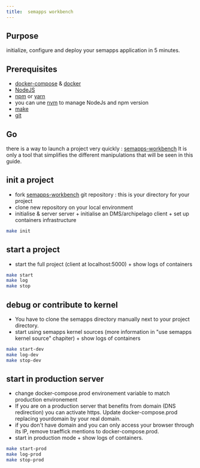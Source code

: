```yaml
---
title:  semapps workbench
---
```



## Purpose

initialize, configure and deploy your semapps application in 5 minutes.

## Prerequisites

- [docker-compose](https://docs.docker.com/compose/) & [docker](https://docs.docker.com/engine/)
- [NodeJS](https://nodejs.org/en/)
- [npm](https://www.npmjs.com/) or [yarn](https://yarnpkg.com/)
- you can une [nvm](https://github.com/nvm-sh/nvm) to manage NodeJs and npm version
- [make](https://fr.wikipedia.org/wiki/Make)
- [git](https://fr.wikipedia.org/wiki/Git)

## Go
there is a way to launch a project very quickly : [semapps-workbench](https://github.com/assemblee-virtuelle/semapps-workbench)
It is only a tool that simplifies the different manipulations that will be seen in this guide.

## init a project
* fork [semapps-workbench](https://github.com/assemblee-virtuelle/semapps-workbench) git repository : this is your directory for your project
* clone new repository on your local environment
* initialise & server server + initialise an DMS/archipelago client + set up containers infrastructure
```bash
make init
```
## start a project
* start the full project (client at localhost:5000) + show logs of containers
```bash
make start
make log
make stop
```
## debug or contribute to kernel
* You have to clone the semapps directory manually next to your project directory.
* start using semapps kernel sources (more information in "use semapps kernel source" chapiter) + show logs of containers
```bash  
make start-dev
make log-dev
make stop-dev
```
## start in production server
* change docker-compose.prod environement variable to match production environement
* If you are on a production server that benefits from domain (DNS redirection) you can activate https. Update docker-compose.prod replacing yourdomain by your real domain.
* if you don't have domain and you can only access your browser through its IP, remove traeffick mentions to docker-compose.prod.
* start in production mode + show logs of containers.
```bash  
make start-prod
make log-prod
make stop-prod
```

